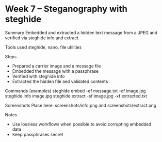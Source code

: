 # Week 7 – Steganography with steghide

Summary
Embedded and extracted a hidden text message from a JPEG and verified via steghide info and extract.

Tools used
steghide, nano, file utilities

Steps
- Prepared a carrier image and a message file
- Embedded the message with a passphrase
- Verified with steghide info
- Extracted the hidden file and validated contents

Commands (examples)
steghide embed -ef message.txt -cf image.jpg
steghide info image.jpg
steghide extract -sf image.jpg -xf extracted.txt

Screenshots
Place here: screenshots/info.png and screenshots/extract.png

Notes
- Use lossless workflows when possible to avoid corrupting embedded data
- Keep passphrases secret
